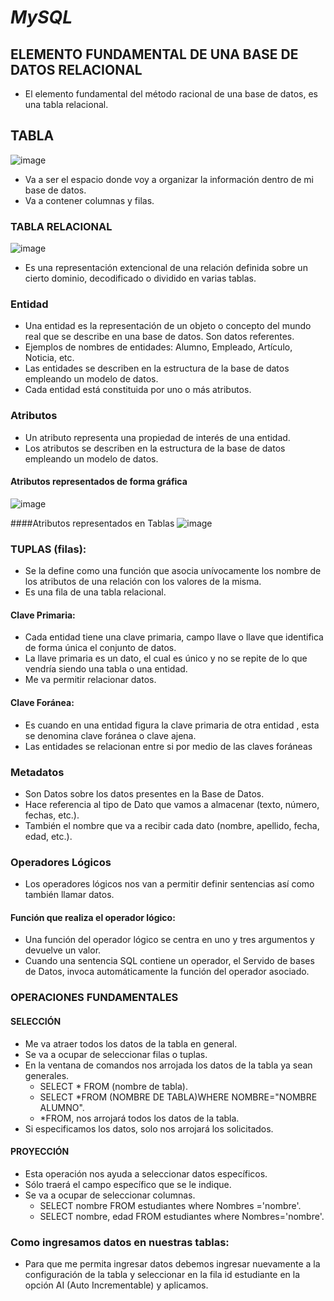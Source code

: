 # ***MySQL***
## ELEMENTO FUNDAMENTAL DE UNA BASE DE DATOS RELACIONAL
- El elemento fundamental del método racional de una base de datos, es una tabla relacional.

## TABLA
![image](https://github.com/user-attachments/assets/cba330d8-019b-4be2-a99e-01c7fc3c2927)
- Va a ser el espacio donde voy a organizar la información dentro de mi base de datos.
- Va a contener columnas y filas.

### TABLA RELACIONAL
![image](https://github.com/user-attachments/assets/847de1cb-160b-46f4-a0f7-9ebe0cabcd39)
- Es una representación extencional de una relación definida sobre un cierto dominio, decodificado o dividido en varias tablas.

### Entidad
- Una entidad es la representación de un objeto o concepto del mundo real que se describe en una base de datos. Son datos referentes.
- Ejemplos de nombres de entidades: Alumno, Empleado, Artículo, Noticia, etc.
- Las entidades se describen en la estructura de la base de datos empleando un modelo de datos.
- Cada entidad está constituida por uno o más atributos.

### Atributos
- Un atributo representa una propiedad de interés de una entidad.
- Los atributos se describen en la estructura de la base de datos empleando un modelo de datos.

#### Atributos representados de forma gráfica
![image](https://github.com/user-attachments/assets/5fa93ac9-6254-403c-bf5c-ca6cf2875566)

####Atributos representados en Tablas
![image](https://github.com/user-attachments/assets/bf8b12f7-0711-4803-b11b-d13667d73ce3)

### TUPLAS (filas):
- Se la define como una función que asocia unívocamente los nombre de los atributos de una relación con los valores de la misma.
- Es una fila de una tabla relacional.

#### Clave Primaria:
- Cada entidad tiene una clave primaria, campo llave o llave que identifica de forma única el conjunto de datos.
- La llave primaria es un dato, el cual es único y no se repite de lo que vendría siendo una tabla o una entidad.
- Me va permitir relacionar datos.

#### Clave Foránea:
- Es cuando en una entidad figura la clave primaria de otra entidad , esta se denomina clave foránea o clave ajena.
- Las entidades se relacionan entre si por medio de las claves foráneas

### Metadatos
- Son Datos sobre los datos  presentes en la Base de Datos.
- Hace referencia al tipo de Dato que vamos a almacenar (texto, número, fechas, etc.).
- También el nombre que va a recibir cada dato (nombre, apellido, fecha, edad, etc.).

### Operadores Lógicos
- Los operadores lógicos nos van a permitir definir sentencias así como también llamar datos.

#### Función que realiza el operador lógico:
- Una función del operador lógico se centra en uno y tres argumentos y devuelve un valor.
- Cuando una sentencia SQL contiene un operador, el Servido de bases de Datos, invoca automáticamente la función del operador asociado.

### OPERACIONES FUNDAMENTALES
#### SELECCIÓN
- Me va atraer todos los datos de la tabla en general.
- Se va a ocupar de seleccionar filas o tuplas.
- En la ventana de comandos nos arrojada los datos de la tabla ya sean generales.
    - SELECT * FROM (nombre de tabla).
    - SELECT *FROM (NOMBRE DE TABLA)WHERE NOMBRE="NOMBRE ALUMNO".
    - *FROM, nos arrojará todos los datos de la tabla.
- Si especificamos los datos, solo nos arrojará los solicitados.

#### PROYECCIÓN
- Esta operación nos ayuda a seleccionar datos específicos.
- Sólo traerá el campo específico que se le indique.
- Se va  a ocupar de seleccionar columnas.
    - SELECT nombre FROM estudiantes where Nombres ='nombre'.
    - SELECT nombre, edad FROM estudiantes where Nombres='nombre'.

### Como ingresamos datos en nuestras tablas:
- Para que me permita ingresar datos debemos ingresar nuevamente a la configuración de la tabla y seleccionar en la fila id estudiante en la opción AI (Auto Incrementable) y aplicamos.


